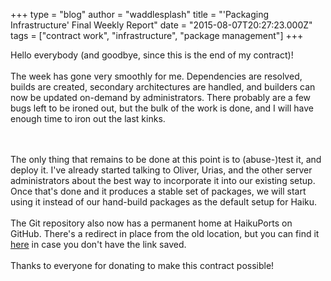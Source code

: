 +++
type = "blog"
author = "waddlesplash"
title = "'Packaging Infrastructure' Final Weekly Report"
date = "2015-08-07T20:27:23.000Z"
tags = ["contract work", "infrastructure", "package management"]
+++

Hello everybody (and goodbye, since this is the end of my contract)!<br>
<br>
The week has gone very smoothly for me. Dependencies are resolved, builds are created, secondary architectures are handled, and builders can now be updated on-demand by administrators. There probably are a few bugs left to be ironed out, but the bulk of the work is done, and I will have enough time to iron out the last kinks.
<!--more-->
<br>
<br>
The only thing that remains to be done at this point is to (abuse-)test it, and deploy it. I've already started talking to Oliver, Urias, and the other server administrators about the best way to incorporate it into our existing setup. Once that's done and it produces a stable set of packages, we will start using it instead of our hand-build packages as the default setup for Haiku.<br>
<br>
The Git repository also now has a permanent home at HaikuPorts on GitHub. There's a redirect in place from the old location, but you can find it <a href="https://github.com/haikuports/haiku-kitchen">here</a> in case you don't have the link saved.<br>
<br>
Thanks to everyone for donating to make this contract possible!